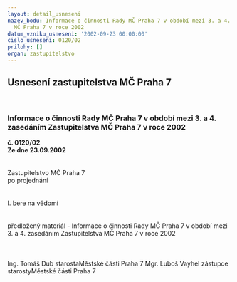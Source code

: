 ```yaml
---
layout: detail_usneseni
nazev_bodu: Informace o činnosti Rady MČ Praha 7 v období mezi 3. a 4. zasedáním Zastupitelstva
  MČ Praha 7 v roce 2002
datum_vzniku_usneseni: '2002-09-23 00:00:00'
cislo_usneseni: 0120/02
prilohy: []
organ: zastupitelstvo
---
```

<div id="ucUsn_pList" class="usn">
	<span><h2>Usnesení zastupitelstva MČ Praha 7 </h2>
<br></span><div class="standBody">
<span><h3>Informace o činnosti Rady MČ Praha 7 v období mezi 3. a 4. zasedáním Zastupitelstva MČ Praha 7 v roce 2002</h3></span><div class="center">
		<strong>č. 0120/02</strong><br>
	</div>
<div class="center">
		<strong>Ze dne 23.09.2002</strong><br><br>
	</div>
<br>Zastupitelstvo MČ Praha 7<br>po projednání<br><br><br>I.	bere na vědomí<br><br> <br>předložený materiál - Informace o činnosti Rady MČ Praha 7 v období mezi 3. a 4. zasedáním Zastupitelstva MČ Praha 7 v roce 2002<br><br> <br>	<br>Ing. Tomáš Dub starostaMěstské části Praha 7	Mgr. Luboš Vayhel zástupce starostyMěstské části Praha 7<br>	<br><br>
</div>
</div>